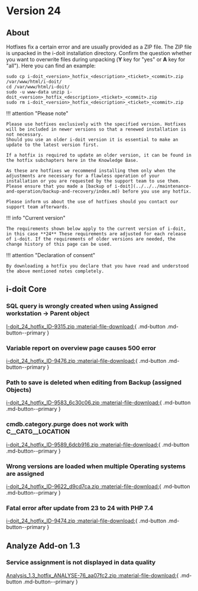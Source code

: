 # Version 24

## About

Hotfixes fix a certain error and are usually provided as a ZIP file. The ZIP file is unpacked in the i-doit installation directory. Confirm the question whether you want to overwrite files during unpacking (**Y** key for "yes" or **A** key for "all"). Here you can find an example:

```shell
sudo cp i-doit_<version>_hotfix_<description>_<ticket>_<commit>.zip /var/www/html/i-doit/
cd /var/www/html/i-doit/
sudo -u www-data unzip i-doit_<version>_hotfix_<description>_<ticket>_<commit>.zip
sudo rm i-doit_<version>_hotfix_<description>_<ticket>_<commit>.zip
```

!!! attention "Please note"

    Please use hotfixes exclusively with the specified version. Hotfixes will be included in newer versions so that a renewed installation is not necessary.
    Should you use an older i-doit version it is essential to make an update to the latest version first.

    If a hotfix is required to update an older version, it can be found in the hotfix subchapters here in the Knowledge Base.

    As these are hotfixes we recommend installing them only when the adjustments are necessary for a flawless operation of your installation or you are requested by the support team to use them. Please ensure that you made a [backup of i-doit](../../../maintenance-and-operation/backup-and-recovery/index.md) before you use any hotfix.

    Please inform us about the use of hotfixes should you contact our support team afterwards.

!!! info "Current version"

    The requirements shown below apply to the current version of i-doit, in this case **24** These requirements are adjusted for each release of i-doit. If the requirements of older versions are needed, the change history of this page can be used.

!!! attention "Declaration of consent"

    By downloading a hotfix you declare that you have read and understood the above mentioned notes completely.

## i-doit Core

### SQL query is wrongly created when using Assigned workstation -> Parent object

[I-doit_24_hotfix_ID-9315.zip :material-file-download:](../../../assets/downloads/hotfixes/24/i-doit_24_hotfix_ID-9315.zip){ .md-button .md-button--primary }

### Variable report on overview page causes 500 error

[i-doit_24_hotfix_ID-9476.zip :material-file-download:](../../../assets/downloads/hotfixes/24/ii-doit_24_hotfix_ID-9476.zip){ .md-button .md-button--primary }

### Path to save is deleted when editing from Backup (assigned Objects)

[i-doit_24_hotfix_ID-9583_6c30c06.zip :material-file-download:](../../../assets/downloads/hotfixes/24/i-doit_24_hotfix_ID-9583_6c30c06.zip){ .md-button .md-button--primary }

### cmdb.category.purge does not work with C__CATG__LOCATION

[i-doit_24_hotfix_ID-9589_6dcb916.zip :material-file-download:](../../../assets/downloads/hotfixes/24/i-doit_24_hotfix_ID-9589_6dcb916.zip){ .md-button .md-button--primary }

### Wrong versions are loaded when multiple Operating systems are assigned

[i-doit_24_hotfix_ID-9622_d9cd7ca.zip :material-file-download:](../../../assets/downloads/hotfixes/24/i-doit_24_hotfix_ID-9622_d9cd7ca.zip){ .md-button .md-button--primary }

### Fatal error after update from 23 to 24 with PHP 7.4

[i-doit_24_hotfix_ID-9474.zip :material-file-download:](../../../assets/downloads/hotfixes/24/i-doit_24_hotfix_ID-9474.zip){ .md-button .md-button--primary }

## Analyze Add-on 1.3

### Service assignment is not displayed in data quality

[Analysis_1.3_hotfix_ANALYSE-76_aa07fc2.zip :material-file-download:](../../../assets/downloads/hotfixes/analyze/Analysis_1.3_hotfix_ANALYSE-76_aa07fc2.zip){ .md-button .md-button--primary }
